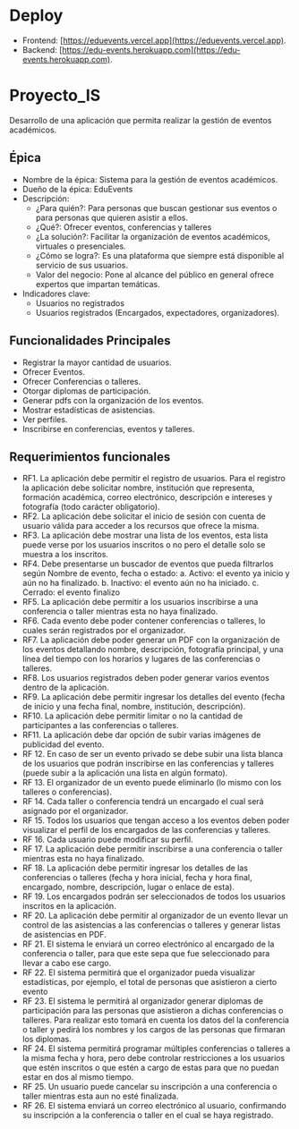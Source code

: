 # Deploy
- Frontend: [https://eduevents.vercel.app](https://eduevents.vercel.app).
- Backend: [https://edu-events.herokuapp.com](https://edu-events.herokuapp.com).
# Proyecto_IS
Desarrollo de una aplicación que permita realizar la gestión de eventos académicos.

Épica
---
- Nombre de la épica: Sistema para la gestión de eventos académicos.
- Dueño de la épica: EduEvents
- Descripción:
    - ¿Para quién?: Para personas que buscan gestionar sus eventos o para personas que quieren asistir a ellos.
    - ¿Qué?: Ofrecer eventos, conferencias y talleres
    - ¿La solución?: Facilitar la organización de eventos académicos, virtuales o presenciales.
    - ¿Cómo se logra?: Es una plataforma que siempre está disponible al servicio de sus usuarios.
    - Valor del negocio: Pone al alcance del público en general ofrece expertos que impartan temáticas.
-  Indicadores clave: 
    - Usuarios no registrados
    - Usuarios registrados (Encargados, expectadores, organizadores).

Funcionalidades Principales
-----

- Registrar la mayor cantidad de usuarios.
- Ofrecer Eventos.
- Ofrecer Conferencias o talleres.
- Otorgar diplomas de participación.
- Generar pdfs con la organización de los eventos.
- Mostrar estadísticas de asistencias.
- Ver perfiles.
- Inscribirse en conferencias, eventos y talleres.

Requerimientos funcionales
-----
- RF1. La aplicación debe permitir el registro de usuarios. Para el registro la aplicación debe solicitar nombre, institución que representa, formación académica, correo electrónico, descripción e intereses y fotografía (todo carácter obligatorio).
- RF2. La aplicación debe solicitar el inicio de sesión con cuenta de usuario válida para acceder a los recursos que ofrece la misma.
- RF3. La aplicación debe mostrar una lista de los eventos, esta lista puede verse por los usuarios inscritos o no pero el detalle solo se muestra a los inscritos.
- RF4. Debe presentarse un buscador de eventos que pueda filtrarlos según Nombre de evento, fecha o estado:
a. Activo: el evento ya inicio y aún no ha finalizado.
b. Inactivo: el evento aún no ha iniciado.
c. Cerrado: el evento finalizo
- RF5. La aplicación debe permitir a los usuarios inscribirse a una conferencia o taller mientras esta no haya finalizado.
- RF6. Cada evento debe poder contener conferencias o talleres, lo cuales serán registrados por el organizador.
- RF7. La aplicación debe poder generar un PDF con la organización de los eventos detallando nombre, descripción, fotografía principal, y una línea del tiempo con los horarios y lugares de las conferencias o talleres.
- RF8. Los usuarios registrados deben poder generar varios eventos dentro de la aplicación.
- RF9. La aplicación debe permitir ingresar los detalles del evento (fecha de inicio y una fecha final, nombre, institución, descripción).
- RF10. La aplicación debe permitir limitar o no la cantidad de participantes a las conferencias o talleres.
- RF11. La aplicación debe dar opción de subir varias imágenes de publicidad del evento.
- RF 12. En caso de ser un evento privado se debe subir una lista blanca de los usuarios que podrán inscribirse en las conferencias y talleres (puede subir a la aplicación una lista en algún formato).
- RF 13. El organizador de un evento puede eliminarlo (lo mismo con los talleres o conferencias).
- RF 14. Cada taller o conferencia tendrá un encargado el cual será asignado por el organizador.
- RF 15. Todos los usuarios que tengan acceso a los eventos deben poder visualizar el perfil de los encargados de las conferencias y talleres.
- RF 16. Cada usuario puede modificar su perfil.
- RF 17. La aplicación debe permitir inscribirse a una conferencia o taller mientras esta no haya finalizado.
- RF 18. La aplicación debe permitir ingresar los detalles de las conferencias o talleres (fecha y hora inicial, fecha y hora final, encargado, nombre, descripción, lugar o enlace de esta).
- RF 19. Los encargados podrán ser seleccionados de todos los usuarios inscritos en la aplicación.
- RF 20. La aplicación debe permitir al organizador de un evento llevar un control de las asistencias a las conferencias o talleres y generar listas de asistencias en PDF.
- RF 21. El sistema le enviará un correo electrónico al encargado de la conferencia o taller, para que este sepa que fue seleccionado para llevar a cabo ese cargo.
- RF 22. El sistema permitirá que el organizador pueda visualizar estadísticas, por ejemplo, el total de personas que asistieron a cierto evento
- RF 23. El sistema le permitirá al organizador generar diplomas de participación para las personas que asistieron a dichas conferencias o talleres. Para realizar esto tomará en cuenta los datos del la conferencia o taller y pedirá los nombres y los cargos de las personas que firmaran los diplomas.
- RF 24. El sistema permitirá programar múltiples conferencias o talleres a la misma fecha y hora, pero debe controlar restricciones a los usuarios que estén inscritos o que estén a cargo de estas para que no puedan estar en dos al mismo tiempo.
- RF 25. Un usuario puede cancelar su inscripción a una conferencia o taller mientras esta aun no esté finalizada.
- RF 26. El sistema enviará un correo electrónico al usuario, confirmando su inscripción a la conferencia o taller en el cual se haya registrado.
